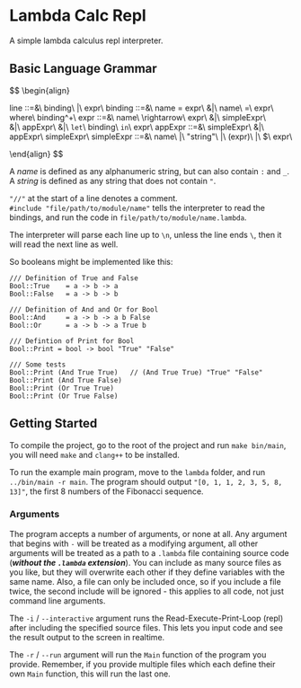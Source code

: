 # Lambda Calc Repl

A simple lambda calculus repl interpreter.

## Basic Language Grammar

$$
\begin{align}

line ::=&\ binding\ |\ expr\\
binding ::=&\ name = expr\\
        &|\ name\ =\ expr\ where\ binding^+\\
expr ::=&\ name\ \rightarrow\ expr\\
        &|\ simpleExpr\\\
        &|\ appExpr\\
        &|\ `let`\ binding\ `in`\ expr\\
appExpr ::=&\ simpleExpr\\
        &|\ appExpr\ simpleExpr\\
simpleExpr ::=&\ name\ |\ "string"\ |\ (expr)\ |\ \$\ expr\\

\end{align}
$$

A $name$ is defined as any alphanumeric string, but can also contain `:` and `_`.\
A $string$ is defined as any string that does not contain `"`.

`"//"` at the start of a line denotes a comment.\
`#include "file/path/to/module/name"` tells the interpreter to read the bindings, and run the code in `file/path/to/module/name.lambda`.

The interpreter will parse each line up to `\n`, unless the line ends `\`, then it will read the next line as well.

So booleans might be implemented like this:
```
/// Definition of True and False
Bool::True    = a -> b -> a
Bool::False   = a -> b -> b

/// Definition of And and Or for Bool
Bool::And     = a -> b -> a b False
Bool::Or      = a -> b -> a True b

/// Defintion of Print for Bool
Bool::Print = bool -> bool "True" "False"

/// Some tests
Bool::Print (And True True)   // (And True True) "True" "False"
Bool::Print (And True False)
Bool::Print (Or True True)
Bool::Print (Or True False)
```

## Getting Started

To compile the project, go to the root of the project and run `make bin/main`, you will need `make` and `clang++` to be installed.

To run the example main program, move to the `lambda` folder, and run `../bin/main -r main`. The program should output `"[0, 1, 1, 2, 3, 5, 8, 13]"`, the first 8 numbers of the Fibonacci sequence.

### Arguments

The program accepts a number of arguments, or none at all. Any argument that begins with `-` will be treated as a modifying argument, all other arguments will be treated as a path to a `.lambda` file containing source code (***without the `.lambda` extension***). You can include as many source files as you like, but they will overwrite each other if they define variables with the same name. Also, a file can only be included once, so if you include a file twice, the second include will be ignored - this applies to all code, not just command line arguments.

The `-i` / `--interactive` argument runs the Read-Execute-Print-Loop (repl) after including the specified source files. This lets you input code and see the result output to the screen in realtime.

The `-r` / `--run` argument will run the `Main` function of the program you provide. Remember, if you provide multiple files which each define their own `Main` function, this will run the last one.
